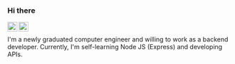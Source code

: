 ### Hi there


<a href="https://www.linkedin.com/in/mert-kaan-guzel/">
  <img align="left" alt="Mert's LinkedIN" width="22px" src="https://raw.githubusercontent.com/peterthehan/peterthehan/master/assets/linkedin.svg" />
</a>
<a href="https://twitter.com/mertkaan1998">
  <img align="left" alt="Mert Kaan Guzel | Twitter" width="22px" src="https://raw.githubusercontent.com/peterthehan/peterthehan/master/assets/twitter.svg" />
</a>

<br />

I'm a newly graduated computer engineer and willing to work as a backend developer. Currently, I'm self-learning Node JS (Express) and developing APIs.
